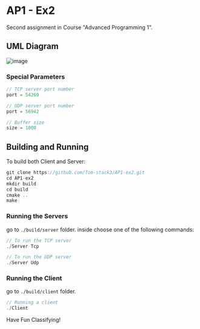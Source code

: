 # AP1 - Ex2
Second assignment in Course "Advanced Programming 1".

## UML Diagram
![image](https://user-images.githubusercontent.com/60852129/130918680-d34cee15-b90f-4fc3-9f38-f027c857dfd0.png)

### Special Parameters
```c
// TCP server port number
port = 54269

// UDP server port number
port = 56942

// Buffer size
size = 1000
```

## Building and Running
To build both Client and Server:
```c
git clone https://github.com/Tom-stack3/AP1-ex2.git
cd AP1-ex2
mkdir build
cd build
cmake ..
make
```

### Running the Servers
go to `./build/server` folder.
inside choose one of the following commands:
```c
// To run the TCP server
./Server Tcp

// To run the UDP server
./Server Udp
```
### Running the Client
go to `./build/client` folder.
```c
// Running a client
./Client
```

Have Fun Classifying!